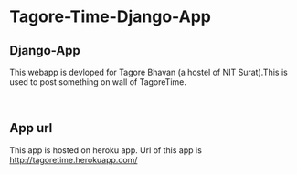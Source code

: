 # Tagore-Time-Django-App
<h2>Django-App</h2>
<p>This webapp is devloped for Tagore Bhavan (a hostel of NIT Surat).This is used to post something on wall of TagoreTime.</p><br>

<h2>App url</h2>
<p>This app is hosted on heroku app. Url of this app is <a href="http://tagoretime.herokuapp.com/">http://tagoretime.herokuapp.com/</a></p>
